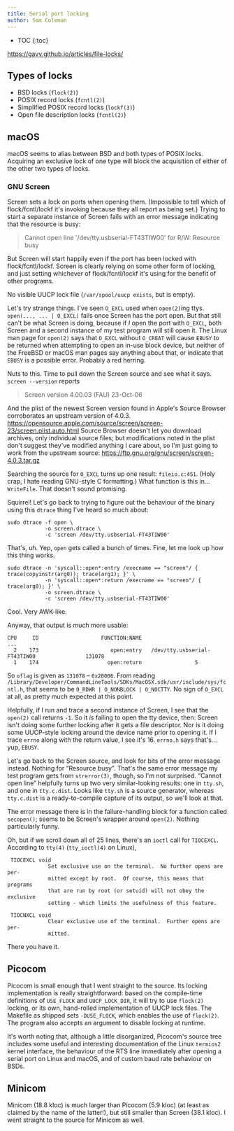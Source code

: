 ```yaml
---
title: Serial port locking
author: Sam Coleman
---
```


* TOC
{:toc}

https://gavv.github.io/articles/file-locks/

## Types of locks

* BSD locks (`flock(2)`)
* POSIX record locks (`fcntl(2)`)
* Simplified POSIX record locks (`lockf(3)`)
* Open file description locks (`fcntl(2)`)

## macOS

macOS seems to alias between BSD and both types of POSIX locks.
Acquiring an exclusive lock of one type will block the acquisition
of either of the other two types of locks.

### GNU Screen

Screen sets a lock on ports when opening them.
(Impossible to tell which of flock/fcntl/lockf it's invoking
because they all report as being set.)
Trying to start a separate instance of Screen
fails with an error message indicating that the resource is busy:

> Cannot open line '/dev/tty.usbserial-FT43TIW00' for R/W: Resource busy

But Screen will start happily
even if the port has been locked with flock/fcntl/lockf.
Screen is clearly relying on some other form of locking,
and just setting whichever of flock/fcntl/lockf it's using
for the benefit of other programs.

No visible UUCP lock file
(`/var/spool/uucp exists`, but is empty).

Let's try strange things.
I've seen `O_EXCL` used when `open(2)`ing ttys.
`open(..., ... | O_EXCL)` fails once Screen has the port open.
But that still can't be what Screen is doing,
because if _I_ open the port with `O_EXCL`,
both Screen and a second instance of my test program will still open it.
The Linux man page for `open(2)`
says that `O_EXCL` without `O_CREAT` will cause `EBUSY` to be returned
when attempting to open an in-use block device,
but neither of the FreeBSD or macOS man pages say anything about that,
or indicate that `EBUSY` is a possible error.
Probably a red herring.

Nuts to this.
Time to pull down the Screen source
and see what it says.
`screen --version` reports

> Screen version 4.00.03 (FAU) 23-Oct-06

And the plist of the newest Screen version
found in Apple's Source Browser
corroborates an upstream version of 4.0.3.
https://opensource.apple.com/source/screen/screen-23/screen.plist.auto.html
Source Browser doesn't let you download archives,
only individual source files;
but modifications noted in the plist
don't suggest they've modified anything I care about,
so I'm just going to work from the upstream source:
https://ftp.gnu.org/gnu/screen/screen-4.0.3.tar.gz

Searching the source for `O_EXCL` turns up one result:
`fileio.c:451`.
(Holy crap, I hate reading GNU-style C formatting.)
What function is this in... `WriteFile`.
That doesn't sound promising.

Squirrel!
Let's go back to trying to figure out the behaviour of the binary
using this `dtrace` thing I've heard so much about:

    sudo dtrace -f open \
                -o screen.dtrace \
                -c 'screen /dev/tty.usbserial-FT43TIW00'

That's, uh.
Yep, `open` gets called a bunch of times.
Fine, let me look up how this thing works.

    sudo dtrace -n 'syscall::open*:entry /execname == "screen"/ { trace(copyinstr(arg0)); trace(arg1); }' \
                -n 'syscall::open*:return /execname == "screen"/ { trace(arg0); }' \
                -o screen.dtrace \
                -c 'screen /dev/tty.usbserial-FT43TIW00'

Cool. Very AWK-like.

Anyway, that output is much more usable:

    CPU     ID                    FUNCTION:NAME
    ...
      2    173                       open:entry   /dev/tty.usbserial-FT43TIW00                131078
      1    174                      open:return                 5

So `oflag` is given as `131078` – `0x20006`.
From reading
`/Library/Developer/CommandLineTools/SDKs/MacOSX.sdk/usr/include/sys/fcntl.h`,
that seems to be `O_RDWR | O_NONBLOCK | O_NOCTTY`.
No sign of `O_EXCL` at all,
as pretty much expected at this point.

Helpfully, if I run and trace a second instance of Screen,
I see that the `open(2)` call returns `-1`.
So it _is_ failing to open the tty device, then:
Screen isn't doing some further locking
after it gets a file descriptor.
Nor is it doing some UUCP-style locking around the device name
prior to opening it.
If I trace `errno` along with the return value,
I see it's 16.
`errno.h` says that's...
yup, `EBUSY`.

Let's go back to the Screen source,
and look for bits of the error message instead.
Nothing for “Resource busy”.
That's the same error message my test program gets from `strerror(3)`, though,
so I'm not surprised.
“Cannot open line” helpfully turns up two very similar-looking results:
one in `tty.sh`, and one in `tty.c.dist`.
Looks like `tty.sh` is a source generator,
whereas `tty.c.dist` is a ready-to-compile capture of its output,
so we'll look at that.

The error message there is in the failure-handling block
for a function called `secopen()`;
seems to be Screen's wrapper around `open(2)`.
Nothing particularly funny.

Oh, but if we scroll down all of 25 lines,
there's an `ioctl` call for `TIOCEXCL`.
According to `tty(4)` (`tty_ioctl(4)` on Linux),

     TIOCEXCL void
                 Set exclusive use on the terminal.  No further opens are per-
                 mitted except by root.  Of course, this means that programs
                 that are run by root (or setuid) will not obey the exclusive
                 setting - which limits the usefulness of this feature.

     TIOCNXCL void
                 Clear exclusive use of the terminal.  Further opens are per-
                 mitted.

There you have it.

## Picocom

Picocom is small enough that I went straight to the source.
Its locking implementation is really straightforward:
based on the compile-time definitions
of `USE_FLOCK` and `UUCP_LOCK_DIR`,
it will try to use `flock(2)` locking,
or its own, hand-rolled implementation of UUCP lock files.
The Makefile as shipped sets `-DUSE_FLOCK`,
which enables the use of `flock(2)`.
The program also accepts an argument
to disable locking at runtime.

It's worth noting that,
although a little disorganized,
Picocom's source tree includes some useful and interesting documentation
of the Linux `termios2` kernel interface,
the behaviour of the RTS line
immediately after opening a serial port on Linux and macOS,
and of custom baud rate behaviour on BSDs.

## Minicom

Minicom (18.8 kloc) is much larger than Picocom (5.9 kloc)
(at least as claimed by the name of the latter!),
but still smaller than Screen (38.1 kloc).
I went straight to the source for Minicom as well.
